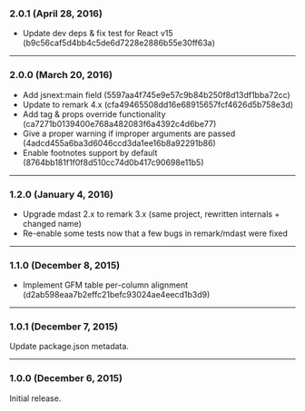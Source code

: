 ### 2.0.1 (April 28, 2016)

- Update dev deps & fix test for React v15 (b9c56caf5d4bb4c5de6d7228e2886b55e30ff63a)

---

### 2.0.0 (March 20, 2016)

- Add jsnext:main field (5597aa4f745e9e57c9b84b250f8d13df1bba72cc)
- Update to remark 4.x (cfa49465508dd16e68915657fcf4626d5b758e3d)
- Add tag & props override functionality (ca7271b0139400e768a482083f6a4392c4d6be77)
- Give a proper warning if improper arguments are passed (4adcd455a6ba3d6046ccd3da1ee16b8a92291b86)
- Enable footnotes support by default (8764bb181f1f0f8d510cc74d0b417c90698e11b5)

---

### 1.2.0 (January 4, 2016)

- Upgrade mdast 2.x to remark 3.x (same project, rewritten internals + changed name)
- Re-enable some tests now that a few bugs in remark/mdast were fixed

---

### 1.1.0 (December 8, 2015)

- Implement GFM table per-column alignment (d2ab598eaa7b2effc21befc93024ae4eecd1b3d9)

---

### 1.0.1 (December 7, 2015)

Update package.json metadata.

---

### 1.0.0 (December 6, 2015)

Initial release.
